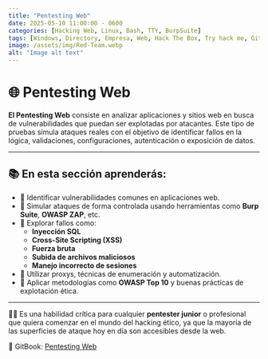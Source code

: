 ```yaml
---
title: "Pentesting Web"
date: 2025-05-10 11:00:00 - 0600
categories: [Hacking Web, Linux, Bash, TTY, BurpSuite]
tags: [Windows, Directory, Empresa, Web, Hack The Box, Try hack me, GitBook, Libro, Apuntes, Walkthrough, Docker, Proxychains, Base de datos,Escalada de privilegios,Puertos, Estenografía, Bash, Wordpress Hacking,Hack The Box]
image: /assets/img/Red-Team.webp
alt: "Image alt text"
---
```

# 🌐 Pentesting Web

**El Pentesting Web** consiste en analizar aplicaciones y sitios web en busca de vulnerabilidades que puedan ser explotadas por atacantes. Este tipo de pruebas simula ataques reales con el objetivo de identificar fallos en la lógica, validaciones, configuraciones, autenticación o exposición de datos.

---

## 📚 En esta sección aprenderás:

- 🔎 Identificar vulnerabilidades comunes en aplicaciones web.
- 🧪 Simular ataques de forma controlada usando herramientas como **Burp Suite**, **OWASP ZAP**, etc.
- 💉 Explorar fallos como:
  - **Inyección SQL**
  - **Cross-Site Scripting (XSS)**
  - **Fuerza bruta**
  - **Subida de archivos maliciosos**
  - **Manejo incorrecto de sesiones**
- 🔧 Utilizar proxys, técnicas de enumeración y automatización.
- 🧠 Aplicar metodologías como **OWASP Top 10** y buenas prácticas de explotación ética.

---

🕵️‍♂️ Es una habilidad crítica para cualquier **pentester junior** o profesional que quiera comenzar en el mundo del hacking ético, ya que la mayoría de las superficies de ataque hoy en día son accesibles desde la web.

🔗 GitBook: [Pentesting Web](https://pentester-101.gitbook.io/pentestingjr)

